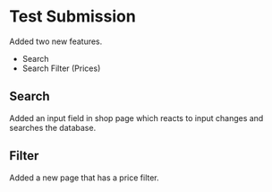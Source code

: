 # Test Submission

Added two new features.

- Search
- Search Filter (Prices)

## Search

Added an input field in shop page which reacts to input changes and searches the database.

## Filter

Added a new page that has a price filter.
